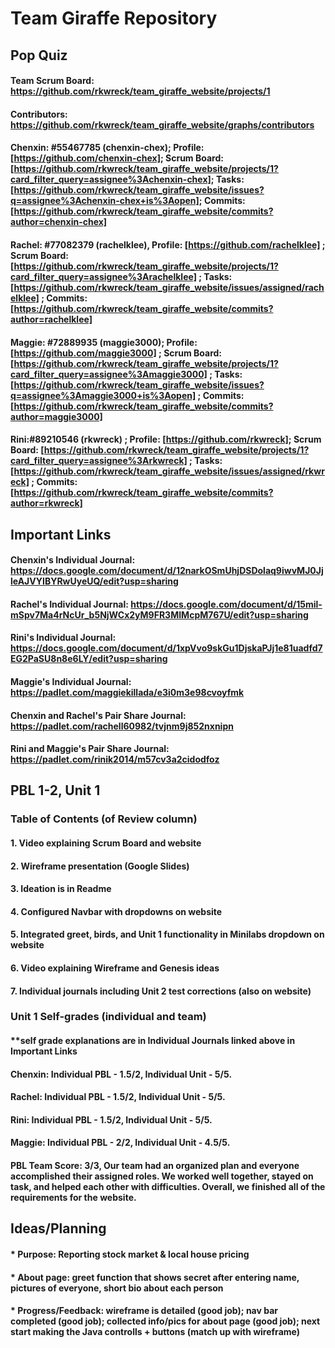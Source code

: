 # Team Giraffe Repository

## Pop Quiz
#### Team Scrum Board: https://github.com/rkwreck/team_giraffe_website/projects/1
#### Contributors: https://github.com/rkwreck/team_giraffe_website/graphs/contributors
#### Chenxin: #55467785 (chenxin-chex); Profile: [https://github.com/chenxin-chex]; Scrum Board: [https://github.com/rkwreck/team_giraffe_website/projects/1?card_filter_query=assignee%3Achenxin-chex]; Tasks: [https://github.com/rkwreck/team_giraffe_website/issues?q=assignee%3Achenxin-chex+is%3Aopen]; Commits: [https://github.com/rkwreck/team_giraffe_website/commits?author=chenxin-chex]
#### Rachel: #77082379 (rachelklee), Profile: [https://github.com/rachelklee] ; Scrum Board: [https://github.com/rkwreck/team_giraffe_website/projects/1?card_filter_query=assignee%3Arachelklee] ; Tasks: [https://github.com/rkwreck/team_giraffe_website/issues/assigned/rachelklee] ; Commits: [https://github.com/rkwreck/team_giraffe_website/commits?author=rachelklee]
#### Maggie: #72889935 (maggie3000); Profile: [https://github.com/maggie3000] ; Scrum Board:[https://github.com/rkwreck/team_giraffe_website/projects/1?card_filter_query=assignee%3Amaggie3000] ; Tasks: [https://github.com/rkwreck/team_giraffe_website/issues?q=assignee%3Amaggie3000+is%3Aopen] ; Commits: [https://github.com/rkwreck/team_giraffe_website/commits?author=maggie3000]
#### Rini:#89210546 (rkwreck) ; Profile: [https://github.com/rkwreck]; Scrum Board: [https://github.com/rkwreck/team_giraffe_website/projects/1?card_filter_query=assignee%3Arkwreck] ; Tasks: [https://github.com/rkwreck/team_giraffe_website/issues/assigned/rkwreck] ; Commits: [https://github.com/rkwreck/team_giraffe_website/commits?author=rkwreck]

## Important Links
#### Chenxin's Individual Journal: https://docs.google.com/document/d/12narkOSmUhjDSDolaq9iwvMJ0JjleAJVYIBYRwUyeUQ/edit?usp=sharing
#### Rachel's Individual Journal: https://docs.google.com/document/d/15mil-mSpv7Ma4rNcUr_b5NjWCx2yM9FR3MIMcpM767U/edit?usp=sharing
#### Rini's Individual Journal: https://docs.google.com/document/d/1xpVvo9skGu1DjskaPJj1e81uadfd7EG2PaSU8n8e6LY/edit?usp=sharing
#### Maggie's Individual Journal: https://padlet.com/maggiekillada/e3i0m3e98cvoyfmk
#### Chenxin and Rachel's Pair Share Journal: https://padlet.com/rachell60982/tvjnm9j852nxnipn
#### Rini and Maggie's Pair Share Journal: https://padlet.com/rinik2014/m57cv3a2cidodfoz



## PBL 1-2, Unit 1
### Table of Contents (of Review column)
#### 1. Video explaining Scrum Board and website
#### 2. Wireframe presentation (Google Slides)
#### 3. Ideation is in Readme
#### 4. Configured Navbar with dropdowns on website
#### 5. Integrated greet, birds, and Unit 1 functionality in Minilabs dropdown on website
#### 6. Video explaining Wireframe and Genesis ideas
#### 7. Individual journals including Unit 2 test corrections (also on website)
####
### Unit 1 Self-grades (individual and team)
#### **self grade explanations are in Individual Journals linked above in Important Links
#### Chenxin: Individual PBL - 1.5/2, Individual Unit - 5/5. 
#### Rachel: Individual PBL - 1.5/2, Individual Unit - 5/5. 
#### Rini: Individual PBL - 1.5/2, Individual Unit - 5/5. 
#### Maggie: Individual PBL - 2/2, Individual Unit - 4.5/5.
#### PBL Team Score: 3/3, Our team had an organized plan and everyone accomplished their assigned roles. We worked well together, stayed on task, and helped each other with difficulties. Overall, we finished all of the requirements for the website.

## Ideas/Planning
#### * Purpose: Reporting stock market & local house pricing
#### * About page: greet function that shows secret after entering name, pictures of everyone, short bio about each person
#### * Progress/Feedback: wireframe is detailed (good job); nav bar completed (good job); collected info/pics for about page (good job); next start making the Java controlls + buttons (match up with wireframe)
